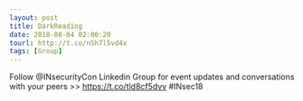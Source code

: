 ```yaml
---
layout: post
title: DarkReading
date: 2018-08-04 02:00:20
tourl: http://t.co/nSh7l5vd4x
tags: [Group]
---
```

Follow @INsecurityCon Linkedin Group for event updates and conversations with your peers &gt;&gt;  https://t.co/tld8cf5dvv #INsec18